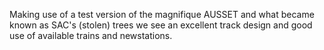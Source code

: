 ---
---

Making use of a test version of the magnifique AUSSET and what became known as SAC's (stolen) trees we see an excellent track design and good use of available trains and newstations.
